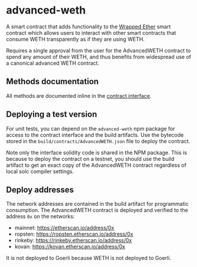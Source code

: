 # advanced-weth

A smart contract that adds functionality to the
[Wrapped Ether](https://github.com/gnosis/canonical-weth) 
smart contract which allows users to interact with other smart
contracts that consume WETH transparently as if they are using WETH.

Requires a single approval from the user for the AdvancedWETH contract
to spend any amount of their WETH, and thus benefits from widespread use of a
canonical advanced WETH contract.

## Methods documentation

All methods are documented inline in the 
[contract interface](contracts/interfaces/IAdvancedWETH.sol).

## Deploying a test version

For unit tests, you can depend on the `advanced-weth` npm package 
for access to the contract interface and the build artifacts.
Use the bytecode stored in the `build/contracts/AdvancedWETH.json`
file to deploy the contract.

Note only the interface solidity code is shared in the NPM package.
This is because to deploy the contract on a testnet, you should use
the build artifact to get an exact copy of the AdvancedWETH contract
regardless of local solc compiler settings. 

## Deploy addresses

The network addresses are contained in the build artifact for
programmatic consumption.
The AdvancedWETH contract is deployed and verified to the address 
`0x` on the networks:

- mainnet: https://etherscan.io/address/0x
- ropsten: https://ropsten.etherscan.io/address/0x
- rinkeby: https://rinkeby.etherscan.io/address/0x
- kovan: https://kovan.etherscan.io/address/0x

It is not deployed to Goerli because WETH is not deployed to Goerli.